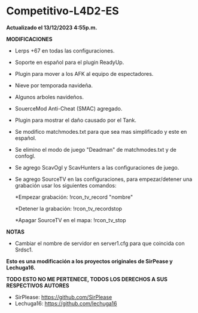 # Competitivo-L4D2-ES
 
 **Actualizado el 13/12/2023 4:55p.m.**
                        
 
 **MODIFICACIONES**
 
 - Lerps +67 en todas las configuraciones.
 - Soporte en español para el plugin ReadyUp.
 - Plugin para mover a los AFK al equipo de espectadores.
 - Nieve por temporada navideña.
 - Algunos arboles navideños.
 - SouerceMod Anti-Cheat (SMAC) agregado.
 - Plugin para mostrar el daño causado por el Tank.
 - Se modifico matchmodes.txt para que sea mas simplificado y este en español.
 - Se elimino el modo de juego "Deadman" de matchmodes.txt y de confogl.
 - Se agrego ScavOgl y ScavHunters a las configuraciones de juego.
 - Se agrego SourceTV en las configuraciones, para empezar/detener una grabación usar los siguientes comandos:  
 
    *Empezar grabación: !rcon_tv_record "nombre"
	
    *Detener la grabación: !rcon_tv_recordstop
	
	*Apagar SourceTV en el mapa: !rcon_tv_stop
 
 **NOTAS**
 
 - Cambiar el nombre de servidor en server1.cfg para que coincida con Srdsc1.


**Esto es una modificación a los proyectos originales de SirPease y Lechuga16.**
 
  **TODO ESTO NO ME PERTENECE, TODOS LOS DERECHOS A SUS RESPECTIVOS AUTORES**
 
 - SirPlease: https://github.com/SirPlease
 - Lechuga16: https://github.com/lechuga16
 
